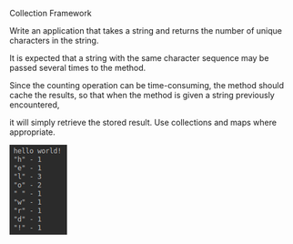 Collection Framework

Write an application that takes a string and returns the number of unique characters in the string.

It is expected that a string with the same character sequence may be passed several times to the method.

Since the counting operation can be time-consuming, the method should cache the results, so that when the method is given a string previously encountered,

it will simply retrieve the stored result. Use collections and maps where appropriate.

![](collection-framework/src/main/resources/collection%20framework.png)
